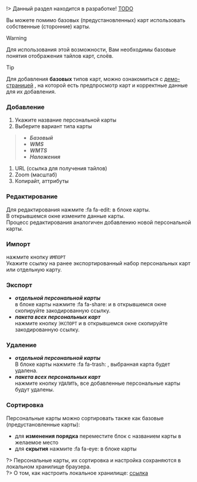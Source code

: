<!-- markdownlint-disable-next-line first-line-heading -->
!> Данный раздел находится в разработке! [ТОDO](../todo.md)

Вы можете помимо базовых (предустановленных) карт использовать собственные (сторонние) карты.

> [!WARNING]
> Для использования этой возможности, Вам необходимы базовые понятия отображения тайлов карт, слоёв.

> [!TIP]
> Для добавления **базовых** типов карт, можно ознакомиться с [демо-страницей](https://leaflet-extras.github.io/leaflet-providers/preview/) , на которой есть предпросмотр карт и корректные данные для их добавления.

### Добавление

1. Укажите название персональной карты
1. Выберите вариант типа карты

  >- ***Базовый***
  >- ***WMS***
  >- ***WMTS***
  >- ***Наложения***

1. URL (ссылка для получения тайлов)
1. Zoom (масштаб)
1. Копирайт, аттрибуты

### Редактирование

Для редактирования нажмите :fa fa-edit: в блоке карты.  
В открывшемся окне измените данные карты.  
Процесс редактирования аналогичен добавлению новой персональной карты.  

### Импорт
нажмите кнопку `ИМПОРТ`  
Укажите ссылку на ранее экспортированный набор персональных карт или отдельную карту.

### Экспорт

- ***отдельной персональной карты***  
  в блоке карты нажмите :fa fa-share: и в открывшемся окне скопируйте закодированную ссылку.
- ***пакета всех персональных карт***  
  нажмите кнопку `ЭКСПОРТ` и в открывшемся окне скопируйте закодированную ссылку.

### Удаление

- ***отдельной персональной карты***  
  В блоке карты нажмите :fa fa-trash: , выбранная карта будет удалена.
- ***пакета всех персональных карт***  
  нажмите кнопку `УДАЛИТЬ`, все добавленные персональные карты будут удалены.

### Сортировка

Персональные карты можно сортировать также как базовые (предустановленные карты):

- для **изменения порядка** переместите блок с названием карты в желаемое место
- для **скрытия** нажмите :fa fa-eye: в блоке карты

?> Персональные карты, их сортировка и настройка сохраняются в локальном хранилище браузера.  
?> О том, как настроить локальное хранилище: [ссылка](../main-config.md?id=Сохранение-настроек)
